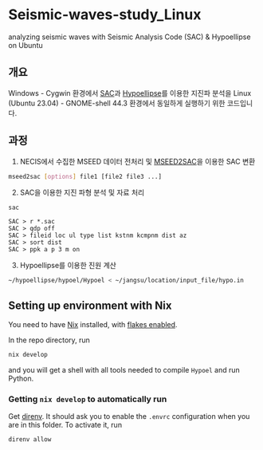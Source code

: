 # Seismic-waves-study_Linux

analyzing seismic waves with Seismic Analysis Code (SAC) &amp; Hypoellipse on Ubuntu


## 개요

Windows - Cygwin 환경에서 [SAC](https://ds.iris.edu/ds/nodes/dmc/software/downloads/SAC/102-0/)과 [Hypoellipse](https://pubs.usgs.gov/of/1999/ofr-99-0023/)를 이용한 지진파 분석을 Linux (Ubuntu 23.04) - GNOME-shell 44.3 환경에서 동일하게 실행하기 위한 코드입니다.


## 과정

1) NECIS에서 수집한 MSEED 데이터 전처리 및 [MSEED2SAC](https://github.com/iris-edu/mseed2sac)을 이용한 SAC 변환
```bash
mseed2sac [options] file1 [file2 file3 ...]
```

2) SAC을 이용한 지진 파형 분석 및 자료 처리
```
sac

SAC > r *.sac
SAC > qdp off
SAC > fileid loc ul type list kstnm kcmpnm dist az
SAC > sort dist
SAC > ppk a p 3 m on
```
3) Hypoellipse를 이용한 진원 계산
```bash
~/hypoellipse/hypoel/Hypoel < ~/jangsu/location/input_file/hypo.in
```

## Setting up environment with Nix

You need to have [Nix](https://nixos.org/download) installed, with [flakes enabled](https://nixos.wiki/wiki/Flakes#Other_Distros:_Without_Home-Manager).

In the repo directory, run
```sh
nix develop
```
and you will get a shell with all tools needed to compile `Hypoel` and run Python.

### Getting `nix develop` to automatically run

Get [direnv](https://direnv.net/docs/installation.html). It should ask you to enable the `.envrc` configuration
when you are in this folder.
To activate it, run
```sh
direnv allow
```
